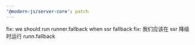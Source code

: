 ```yaml
---
'@modern-js/server-core': patch
---
```


fix: we should run runner.fallback when ssr fallback
fix: 我们应该在 ssr 降级时运行 runn.fallback
